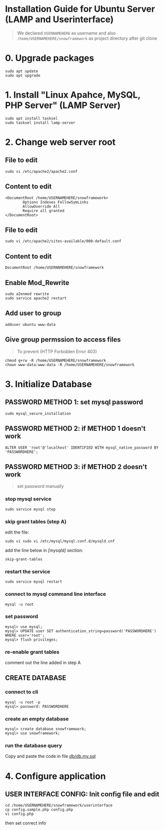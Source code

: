 Installation Guide for Ubuntu Server (LAMP and Userinterface)
===

> We declared `USERNAMEHERE` as username
> and also `/home/USERNAMEHERE/snowframework` as project directory after git clone

# 0. Upgrade packages

```
sudo apt update
sudo apt upgrade
```

# 1. Install "Linux Apahce, MySQL, PHP Server" (LAMP Server)

```
sudo apt install tasksel
sudo tasksel install lamp-server
```

# 2. Change web server root

## File to edit
```
sudo vi /etc/apache2/apache2.conf
```

## Content to edit
```
<DocumentRoot /home/USERNAMEHERE/snowframework>
        Options Indexes FollowSymLinks
        AllowOverride All
        Require all granted
</DocumentRoot>
```

## File to edit
```
sudo vi /etc/apache2/sites-available/000-default.conf
```

## Content to edit
```
DocumentRoot /home/USERNAMEHERE/snowframework
```

## Enable Mod_Rewrite

```
sudo a2enmod rewrite
sudo service apache2 restart
```

## Add user to group

```
adduser ubuntu www-data
```

## Give group permssion to access files
> To prevent (HTTP Forbidden Error 403)

```
chmod g+rw -R /home/USERNAMEHERE/snowframework
chown www-data:www-data -R /home/USERNAMEHERE/snowframework
```

# 3. Initialize Database

## PASSWORD METHOD 1: set mysql password
```
sudo mysql_secure_installation
```

## PASSWORD METHOD 2: if METHOD 1 doesn't work
```
ALTER USER 'root'@'localhost' IDENTIFIED WITH mysql_native_password BY 'PASSWORDHERE';
```

## PASSWORD METHOD 3: if METHOD 2 doesn't work
> set password manually

### stop mysql service

```
sudo service mysql stop
```

### skip grant tables (step A)

edit the file:
```
sudo vi sudo vi /etc/mysql/mysql.conf.d/mysqld.cnf
```

add the line below in *[mysqld]* section:
```
skip-grant-tables
```

### restart the service

```
sudo service mysql restart
```

### connect to mysql command line interface

```
mysql -u root
```

### set password

```
mysql> use mysql;
mysql> UPDATE user SET authentication_string=password('PASSWORDHERE') WHERE user='root';
mysql> flush privileges;
```

### re-enable grant tables
comment out the line added in step A

## CREATE DATABASE

### connect to cli

```
mysql -u root -p
mysql> password: PASSWORDHERE
```

### create an empty database

```
mysql> create database snowframework;
mysql> use snowframework;
```

### run the database query

Copy and paste the code in file [db/db.my.sql](../db/db.my.sql)

# 4. Configure application

## USER INTERFACE CONFIG: Init config file and edit
```
cd /home/USERNAMEHERE/snowframework/userinterface
cp config.sample.php config.php
vi config.php
```

then set correct info


